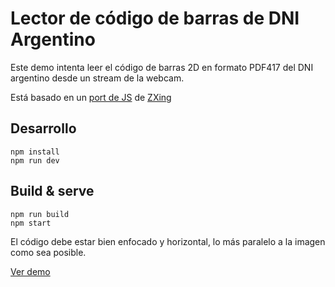 # Lector de código de barras de DNI Argentino
Este demo intenta leer el código de barras 2D en formato PDF417 del DNI argentino desde un stream de la webcam.

Está basado en un [port de JS](https://github.com/PeculiarVentures/js-zxing-pdf417) de [ZXing](http://github.com/zxing/zxing)

## Desarrollo
```
npm install
npm run dev
```

## Build & serve
```
npm run build
npm start
```


El código debe estar bien enfocado y horizontal, lo más paralelo a la imagen como sea posible.

[Ver demo](https://dni-argentino-scan.now.sh)